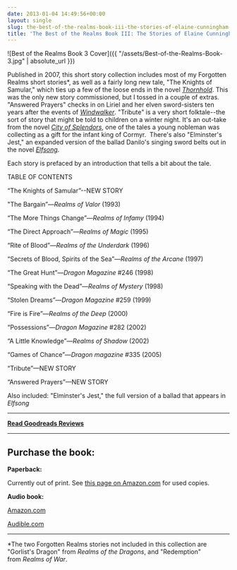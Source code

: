 ```yaml
---
date: 2013-01-04 14:49:56+00:00
layout: single
slug: the-best-of-the-realms-book-iii-the-stories-of-elaine-cunningham-info
title: 'The Best of the Realms Book III: The Stories of Elaine Cunningham'
---
```


![Best of the Realms Book 3 Cover]({{ "/assets/Best-of-the-Realms-Book-3.jpg" | absolute_url }})

Published in 2007, this short story collection includes most of my Forgotten Realms short stories*, as well as a fairly long new tale, "The Knights of Samular," which ties up a few of the loose ends in the novel [_Thornhold_](http://www.elainecunningham.com/books/forgotten-realms/thornhold-info/). This was the only new story commissioned, but I tossed in a couple of extras. "Answered Prayers" checks in on Liriel and her elven sword-sisters ten years after the events of [_Windwalker_](http://www.elainecunningham.com/books/forgotten-realms/windwalker-info/). "Tribute" is a very short folktale--the sort of story that might be told to children on a winter night. It's an out-take from the novel [_City of Splendors_](http://www.elainecunningham.com/books/forgotten-realms/the-city-of-splendors-info/), one of the tales a young nobleman was collecting as a gift for the infant king of Cormyr.  There's also "Elminster's Jest," an expanded version of the ballad Danilo's singing sword belts out in the novel [_Elfsong_](http://www.elainecunningham.com/books/forgotten-realms/elfsong-info/).

Each story is prefaced by an introduction that tells a bit about the tale.

TABLE OF CONTENTS


“The Knights of Samular”--NEW STORY

"The Bargain”—_Realms of Valor_ (1993)

“The More Things Change”—_Realms of Infamy_ (1994)

“The Direct Approach”—_Realms of Magic_ (1995)

“Rite of Blood”—_Realms of the Underdark_ (1996)

“Secrets of Blood, Spirits of the Sea”—_Realms of the Arcane_ (1997)

“The Great Hunt”—_Dragon Magazine_ #246 (1998)

“Speaking with the Dead”—_Realms of Mystery_ (1998)

“Stolen Dreams”—_Dragon Magazine_ #259 (1999)

“Fire is Fire”—_Realms of the Deep_ (2000)

“Possessions”—_Dragon Magazine_ #282 (2002)

“A Little Knowledge”—_Realms of Shadow_ (2002)

“Games of Chance”—_Dragon magazine_ #335 (2005)

“Tribute”—NEW STORY

“Answered Prayers”—NEW STORY

Also included: "Elminster's Jest," the full version of a ballad that appears in _Elfsong_

***

**[Read Goodreads Reviews](http://www.goodreads.com/book/show/19859.The_Best_of_the_Realms)**

***

## Purchase the book:

**Paperback:**

Currently out of print. See [this page on Amazon.com](http://www.amazon.com/Best-Realms-III-Cunningham-Forgotten/dp/0786942886/ref=la_B00458D7YO_1_14_title_0_main?ie=UTF8&qid=1357312147&sr=1-14) for used copies.

**Audio book:**

[Amazon.com](http://www.amazon.com/Best-Realms-III-Cunningham-Forgotten/dp/B00AY430WC/ref=la_B00458D7YO_1_2?s=books&ie=UTF8&qid=1357661973&sr=1-2)

[Audible.com](http://www.audible.com/pd/ref=sr_1_1?asin=B00AVZAHXO&qid=1357662029&sr=1-1)

***

*The two Forgotten Realms stories not included in this collection are "Gorlist's Dragon" from _Realms of the Dragons_, and "Redemption" from _Realms of War_.
